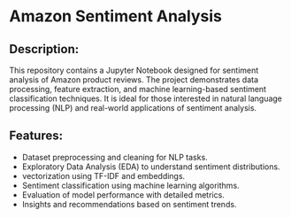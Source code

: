 # Amazon Sentiment Analysis

## Description:
This repository contains a Jupyter Notebook designed for sentiment analysis of Amazon product reviews. The project demonstrates data processing, feature extraction, and machine learning-based sentiment classification techniques. It is ideal for those interested in natural language processing (NLP) and real-world applications of sentiment analysis.

## Features:
- Dataset preprocessing and cleaning for NLP tasks.
- Exploratory Data Analysis (EDA) to understand sentiment distributions.
-  vectorization using TF-IDF and embeddings.
- Sentiment classification using machine learning algorithms.
- Evaluation of model performance with detailed metrics.
- Insights and recommendations based on sentiment trends.

